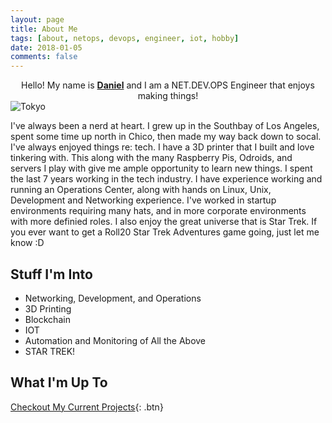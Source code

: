 ```yaml
---
layout: page
title: About Me
tags: [about, netops, devops, engineer, iot, hobby]
date: 2018-01-05
comments: false
---
```

    
<center>Hello! My name is <a href="https://www.linkedin.com/in/daniel-ryan-310/"><b>Daniel</b></a> and I am a NET.DEV.OPS Engineer that enjoys making things!</center>
<img src="https://github.com/Kookster310/kookster310.github.io/raw/master/assets/img/tokyo-resize.jpg" alt="Tokyo">

I&#39;ve always been a nerd at heart. I grew up in the Southbay of Los Angeles, spent some time up north in Chico, then made my way back down to socal. I&#39;ve always enjoyed things re: tech. I have a 3D printer that I built and love tinkering with. This along with the many Raspberry Pis, Odroids, and servers I play with give me ample opportunity to learn new things.
I spent the last 7 years working in the tech industry. I have experience working and running an Operations Center, along with hands on Linux, Unix, Development and Networking experience. I&#39;ve worked in startup environments requiring many hats, and in more corporate environments with more definied roles.
I also enjoy the great universe that is Star Trek. If you ever want to get a Roll20 Star Trek Adventures game going, just let me know :D  
 
## Stuff I&#39;m Into
* Networking, Development, and Operations
* 3D Printing
* Blockchain
* IOT
* Automation and Monitoring of All the Above
* STAR TREK!

## What I&#39;m Up To

[Checkout My Current Projects](/projects){: .btn}
